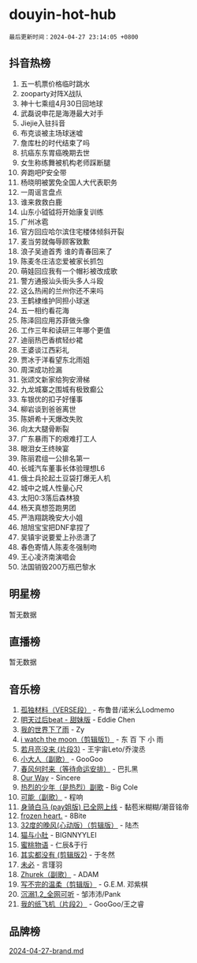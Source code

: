 # douyin-hot-hub

`最后更新时间：2024-04-27 23:14:05 +0800`

## 抖音热榜

1. 五一机票价格临时跳水
1. zooparty对阵X战队
1. 神十七乘组4月30日回地球
1. 武磊说申花是海港最大对手
1. Jiejie入驻抖音
1. 布克谈被主场球迷嘘
1. 詹库杜的时代结束了吗
1. 抗癌东东胃癌晚期去世
1. 女生称练舞被机构老师踩断腿
1. 奔跑吧P安全带
1. 杨晓明被罢免全国人大代表职务
1. 一周谣言盘点
1. 谁来救救白鹿
1. 山东小钺钺将开始康复训练
1. 广州冰雹
1. 官方回应哈尔滨住宅楼体倾斜开裂
1. 麦当劳就侮辱顾客致歉
1. 浪子吴迪首秀 谁的青春回来了
1. 陈麦冬庄洁恋爱被家长抓包
1. 萌娃回应我有一个帽衫被改成歌
1. 警方通报汕头街头多人斗殴
1. 这么热闹的兰州你还不来吗
1. 王鹤棣维护同担小球迷
1. 五一相约看花海
1. 陈泽回应用苏菲做头像
1. 工作三年和读研三年哪个更值
1. 迪丽热巴香槟轻纱裙
1. 王婆谈江西彩礼
1. 贾冰于洋看望东北雨姐
1. 周深成功捡漏
1. 张颂文新家给狗安滑梯
1. 九龙城寨之围城有极致癫公
1. 车银优的扣子好懂事
1. 柳岩谈到爸爸离世
1. 陈妍希十天爆改失败
1. 向太大腿骨断裂
1. 广东暴雨下的艰难打工人
1. 眼泪女王终映宴
1. 陈丽君组一公排名第一
1. 长城汽车董事长体验理想L6
1. 俄士兵抡起土豆袋打爆无人机
1. 城中之城人性量心尺
1. 太阳0:3落后森林狼
1. 杨天真想签跑男团
1. 严浩翔跳晚安大小姐
1. 旭旭宝宝把DNF拿捏了
1. 吴镇宇说要爱上孙丞潇了
1. 春色寄情人陈麦冬强制吻
1. 王心凌济南演唱会
1. 法国销毁200万瓶巴黎水

## 明星榜

暂无数据

## 直播榜

暂无数据

## 音乐榜

1. [孤独材料（VERSE段）](https://sf3-cdn-tos.douyinstatic.com/obj/tos-cn-ve-2774/ocX7glDNHYlwFeYrGQfBZoThtvPWy8tCCEBGKQ) - 布鲁昔/诺米么Lodmemo
1. [明天过后beat - 甜妹版](https://sf3-cdn-tos.douyinstatic.com/obj/tos-cn-ve-2774/osMLYeeoMm04CZyaI91XUDF8OzLRLgePKALGHI) - Eddie Chen
1. [我的世界下了雨](https://sf5-hl-cdn-tos.douyinstatic.com/obj/tos-cn-ve-2774/o85sBiwXIByH9bWIMAEEOoiQ1o1m9Afn15BspE) - Zy
1. [i watch the moon（剪辑版1）](https://sf27-cdn-tos.douyinstatic.com/obj/tos-cn-ve-2774/o0I9mSChzHZANMJIEBfkCQzzg6N5WAcVtqft9P) - 东 百 下 小 雨
1. [若月亮没来 (片段3)](https://sf3-cdn-tos.douyinstatic.com/obj/tos-cn-ve-2774/okfyEUsGW1B1ovJi5JiN9IjvAT2lMwA054GoEB) - 王宇宙Leto/乔浚丞
1. [小大人（副歌）](https://sf5-hl-cdn-tos.douyinstatic.com/obj/tos-cn-ve-2774/oIhaDwehWhLFsVIG7QIICLLazDNGJAGg5geeb4) - GooGoo
1. [春风何时来（等待命运安排）](https://sf3-cdn-tos.douyinstatic.com/obj/tos-cn-ve-2774/oICBNbD3gelMfB4WgiD1KI2jQtXZE2FgHLwtsl) - 巴扎黑
1. [Our Way](https://sf5-hl-cdn-tos.douyinstatic.com/obj/tos-cn-ve-2774/o8tPEkQgQNCe0DPeFwZzYrbqLlnzBBrYidWkEZ) - Sincere
1. [热烈的少年（是热烈）副歌](https://sf3-cdn-tos.douyinstatic.com/obj/tos-cn-ve-2774/owVNI0CLDAUMtSz6TEYvfFBFL4UDFFhLfgK8fa) - Big Cole
1. [可能（副歌）](https://sf5-hl-cdn-tos.douyinstatic.com/obj/tos-cn-ve-2774/cde1731888894259b333569393c2fb51) - 程响
1. [身骑白马 (pay姐版) 已全网上线](https://sf5-hl-cdn-tos.douyinstatic.com/obj/tos-cn-ve-2774/oQLO5ZgLsFkaDhdIIveF2zUCgfweY0gWaH4AQG) - 黏苞米糊糊/潮音铭帝
1. [frozen heart.](https://sf6-cdn-tos.douyinstatic.com/obj/tos-cn-ve-2774/oIIWJfyjIACZA9zQMtnJ6hQQhFC4vhCupoRBsO) - 8Bite
1. [32度的晚风(心动版）（剪辑版）](https://sf6-cdn-tos.douyinstatic.com/obj/tos-cn-ve-2774/owNyabsyWdzUulxhoJfK8IBXgp0UMQAHpvGh2B) - 陆杰
1. [猫与小肚](https://sf3-cdn-tos.douyinstatic.com/obj/tos-cn-ve-2774/osZeoClMECgK8DYl6VebABgbchEtPYQjZEnRtd) - BIGNNYYLEI
1. [蜜桃物语](https://sf5-hl-cdn-tos.douyinstatic.com/obj/tos-cn-ve-2774/oIhOSCZtIACtYU4XQkngiW9kCBfVD1Fz9IYeqL) - 仁辰&于行
1. [其实都没有 (剪辑版2)](https://sf5-hl-cdn-tos.douyinstatic.com/obj/tos-cn-ve-2774/oEBNQenHZtBhxYjGgUDQk0BCHTigQafgFlbQ7k) - 于冬然
1. [未必](https://sf5-hl-cdn-tos.douyinstatic.com/obj/tos-cn-ve-2774/ogntQMFnKQDZUgTCYuJgfLEtleYZZFxBQqhhFB) - 言瑾羽
1. [Zhurek（副歌）](https://sf5-hl-cdn-tos.douyinstatic.com/obj/tos-cn-ve-2774/ooQm8FBZQDlf0btEYgVpCcSCQfrdJGBEKZYBGS) - ADAM
1. [写不完的温柔（剪辑版）](https://sf5-hl-cdn-tos.douyinstatic.com/obj/tos-cn-ve-2774/oYBzzZQJ233GfwkemJJffAIWgeIYrjZfWhHTcG) - G.E.M. 邓紫棋
1. [沉溺1.2_全网可听](https://sf5-hl-cdn-tos.douyinstatic.com/obj/tos-cn-ve-2774/ok2QoiBqsWAX9McZmWiI9gAB0EzwD4Xj6yfmtH) - 邹沛沛/Pank
1. [我的纸飞机（片段2）](https://sf6-cdn-tos.douyinstatic.com/obj/tos-cn-ve-2774/oM2ZrKcg2CD5AeRB2gkeXOFB1IxAGJdZPazYHf) - GooGoo/王之睿

## 品牌榜

[2024-04-27-brand.md](2024-04-27-brand.md)
